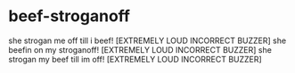 # beef-stroganoff

she strogan me off till i beef! [EXTREMELY LOUD INCORRECT BUZZER] she beefin on my stroganoff! [EXTREMELY LOUD INCORRECT BUZZER] she strogan my beef till im off! [EXTREMELY LOUD INCORRECT BUZZER]
